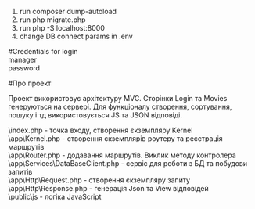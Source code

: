 1. run composer dump-autoload
2. run php migrate.php
3. run php -S localhost:8000
4. change DB connect params in .env

#Credentials for login<br />
manager<br />
password<br />


#Про проект<br />

Проект використовує архітектуру MVC. Сторінки Login та Movies генеруються на сервері.
Для функціоналу створення, сортування, пошуку і тд використовується JS та JSON відповіді.

\index.php - точка входу, створення єкземпляру Kernel<br />
\app\Kernel.php - створення єкземплярів роутеру та реєстрація маршрутів<br />
\app\Router.php - додавання маршрутів. Виклик методу контролера<br />
\app\Services\DataBaseClient.php - сервіс для роботи з БД та побудови запитів<br />
\app\Http\Request.php - створення єкземпляру запиту<br />
\app\Http\Response.php - генерація Json та View відповідей<br />
\public\js - логіка JavaScript<br />
